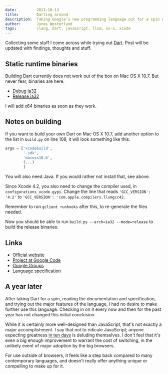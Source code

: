 ```yaml
---
date:         2011-10-13
title:        Darting around
description:  Taking Google’s new programming language out for a spin on Mac OS X.
author:       Jonas Westerlund
tags:         clang, dart, javascript, llvm, os-x, xcode
---
```


Collecting some stuff I come across while trying out [Dart](http://www.dartlang.org/).
Post will be updated with findings, thoughts and stuff.

## Static runtime binaries

Building Dart currently does not work out of the box on Mac OS X 10.7. But never fear, binaries are here.

- [Debug ia32](/files/dart/Debug_ia32/dart)
- [Release ia32](/files/dart/Release_ia32/dart)

I will add x64 binaries as soon as they work.

## Notes on building

If you want to build your own Dart on Mac OS X 10.7, add another option to the list in `build.py` on line 108, it will look something like this.

```python
args = ['xcodebuild',
        '-sdk',
        'macosx10.6',
        (...)
        ]
```
 
You will also need Java. If you would rather not install that, see above.

Since Xcode 4.2, you also need to change the compiler used, in `configurations_xcode.gypi`. Change the line that reads `'GCC_VERSION': '4.2'` to `'GCC_VERSION': 'com.apple.compilers.llvmgcc42`.

Remember to run `gclient runhooks` after this, to re-generate the files needed.

Now you should be able to run `build.py --arch=ia32 --mode=release` to build the release binaries.

## Links

- [Official website](http://dartlang.org/)
- [Project at Google Code](https://code.google.com/p/dart/)
- [Google Groups](https://groups.google.com/a/dartlang.org/)
- [Language specification](http://www.dartlang.org/docs/spec/latest/dart-language-specification.pdf)

## A year later

After taking Dart for a spin, reading the documentation and specification, and trying out the major features of the language, I had no desire to make further use this language.
Checking in on it every now and then for the past year has not changed this initial conclusion.

While it is certainly more well-designed than JavaScript, that's not exactly a major accomplishment.
I say that not to ridicule JavaScript; anyone expecting greatness [in ten days](http://www.jwz.org/blog/2010/10/every-day-i-learn-something-new-and-stupid/#comment-1021) is deluding themselves.
I don't feel that it's even a big enough improvement to warrant the cost of switching, in the unlikely event of major adoption by the big browsers.

For use outside of browsers, it feels like a step back compared to many contemporary languages, and doesn't really offer anything unique or compelling to make up for it.
